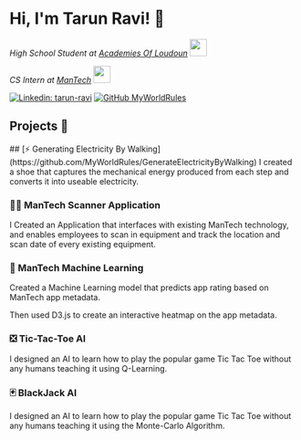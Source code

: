 <h1> Hi, I'm Tarun Ravi! 👋 </h1>

*High School Student at [Academies Of Loudoun](https://www.lcps.org/acl)* <img src="https://media.giphy.com/media/fYSnHlufseco8Fh93Z/giphy.gif" width="30">

*CS Intern at [ManTech](https://www.mantech.com/mantech-welcomes-its-inaugural-class-dfend-summer-interns)* <img src="https://media.giphy.com/media/WUlplcMpOCEmTGBtBW/giphy.gif" width="30"> 

[![Linkedin: tarun-ravi](https://img.shields.io/badge/-Tarun%20Ravi-blue?style=flat-square&logo=Linkedin&logoColor=white&link=https://www.linkedin.com/in/tarun-ravi/)](https://www.linkedin.com/in/tarun-ravi/)
[![GitHub MyWorldRules](https://img.shields.io/github/followers/MyWorldRules?label=follow&style=social)](https://github.com/MyWorldRules)

<h2> Projects 🚧 </h2>
## [⚡ Generating Electricity By Walking](https://github.com/MyWorldRules/GenerateElectricityByWalking) 
I created a shoe that captures the mechanical energy produced from each step and converts it into useable electricity.


<h3> 👨‍💻 ManTech Scanner Application </h3>
I Created an Application that interfaces with existing ManTech technology, and enables employees to scan in equipment and track the location and scan date of every existing equipment.

<h3> 🤖 ManTech Machine Learning </h3>
Created a Machine Learning model that predicts app rating based on ManTech app metadata. 

Then used D3.js to create an interactive heatmap on the app metadata.

<h3> ❎ Tic-Tac-Toe AI </h3>
I designed an AI to learn how to play the popular game Tic Tac Toe without any humans teaching it using Q-Learning. 

<h3> 🃏 BlackJack AI </h3>
I designed an AI to learn how to play the popular game Tic Tac Toe without any humans teaching it using the Monte-Carlo Algorithm. 
